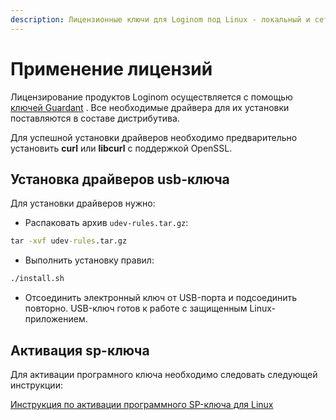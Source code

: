 ```yaml
---
description: Лицензионные ключи для Loginom под Linux - локальный и сетевой usb-ключи, программный sp-ключ. 
---
```


# Применение лицензий

Лицензирование продуктов Loginom осуществляется с помощью [ключей Guardant](../../licenses_general/README.md) . Все необходимые драйвера для их установки поставляются в составе дистрибутива.

Для успешной установки драйверов необходимо предварительно установить **curl** или **libcurl** с поддержкой OpenSSL.

## Установка драйверов usb-ключа

Для установки драйверов нужно:

* Распаковать архив `udev-rules.tar.gz`:

```cmd
tar -xvf udev-rules.tar.gz
```

* Выполнить установку правил:

```cmd
./install.sh
```

* Отсоединить электронный ключ от USB-порта и подсоединить повторно. USB-ключ готов к работе с защищенным Linux-приложением.

## Активация sp-ключа

Для активации програмного ключа необходимо следовать следующей инструкции:

[Инструкция по активации программного SP-ключа для Linux](./sp-key-activate.md)